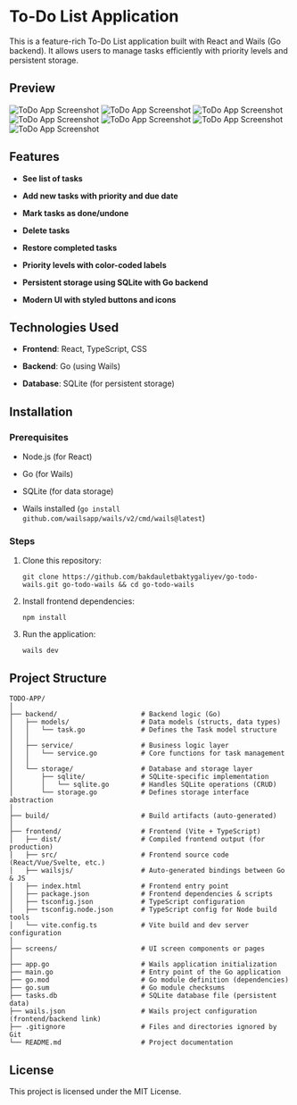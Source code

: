# To-Do List Application

This is a feature-rich To-Do List application built with React and Wails (Go backend). It allows users to manage tasks efficiently with priority levels and persistent storage.

## Preview

![ToDo App Screenshot](screens/screen1.png)
![ToDo App Screenshot](screens/screen2.png)
![ToDo App Screenshot](screens/screen3.png)
![ToDo App Screenshot](screens/screen4.png)
![ToDo App Screenshot](screens/screen6.png)
![ToDo App Screenshot](screens/screen7.png)
![ToDo App Screenshot](screens/screen8.png)

## Features

- **See list of tasks**

- **Add new tasks with priority and due date**

- **Mark tasks as done/undone**

- **Delete tasks**

- **Restore completed tasks**

- **Priority levels with color-coded labels**

- **Persistent storage using **SQLite** with **Go** backend**

- **Modern UI with styled buttons and icons**

## Technologies Used

- **Frontend**: React, TypeScript, CSS

- **Backend**: Go (using Wails)

- **Database**: SQLite (for persistent storage)

## Installation

### Prerequisites

- Node.js (for React)

- Go (for Wails)

- SQLite (for data storage)

- Wails installed (`go install github.com/wailsapp/wails/v2/cmd/wails@latest`)

### Steps

1. Clone this repository:

   `git clone https://github.com/bakdauletbaktygaliyev/go-todo-wails.git go-todo-wails && cd go-todo-wails`

2. Install frontend dependencies:

   `npm install`

3. Run the application:

   `wails dev`

## Project Structure

```
TODO-APP/
│
├── backend/                     # Backend logic (Go)
│   ├── models/                  # Data models (structs, data types)
│   │   └── task.go              # Defines the Task model structure
│   │
│   ├── service/                 # Business logic layer
│   │   └── service.go           # Core functions for task management
│   │
│   └── storage/                 # Database and storage layer
│       ├── sqlite/              # SQLite-specific implementation
│       │   └── sqlite.go        # Handles SQLite operations (CRUD)
│       └── storage.go           # Defines storage interface abstraction
│
├── build/                       # Build artifacts (auto-generated)
│
├── frontend/                    # Frontend (Vite + TypeScript)
│   ├── dist/                    # Compiled frontend output (for production)
│   ├── src/                     # Frontend source code (React/Vue/Svelte, etc.)
│   ├── wailsjs/                 # Auto-generated bindings between Go & JS
│   ├── index.html               # Frontend entry point
│   ├── package.json             # Frontend dependencies & scripts
│   ├── tsconfig.json            # TypeScript configuration
│   ├── tsconfig.node.json       # TypeScript config for Node build tools
│   └── vite.config.ts           # Vite build and dev server configuration
│
├── screens/                     # UI screen components or pages
│
├── app.go                       # Wails application initialization
├── main.go                      # Entry point of the Go application
├── go.mod                       # Go module definition (dependencies)
├── go.sum                       # Go module checksums
├── tasks.db                     # SQLite database file (persistent data)
├── wails.json                   # Wails project configuration (frontend/backend link)
├── .gitignore                   # Files and directories ignored by Git
└── README.md                    # Project documentation
```

## License

This project is licensed under the MIT License.
